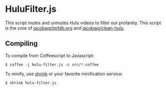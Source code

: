 # HuluFilter.js

This script mutes and unmutes Hulu videos to filter out profanity.  This script is the core of [jacobwg/tmfdb.org](https://github.com/jacobwg/tmfdb.org) and [jacobwg/clean-hulu](https://github.com/jacobwg/clean-hulu).

## Compiling

To compile from Coffeescript to Javascript:

```
$ coffee -j hulu-filter.js -c src/*.coffee
```

To minify, use [shrink](https://github.com/jacobwg/shrink) or your favorite minification service:

```
$ shrink hulu-filter.js
```